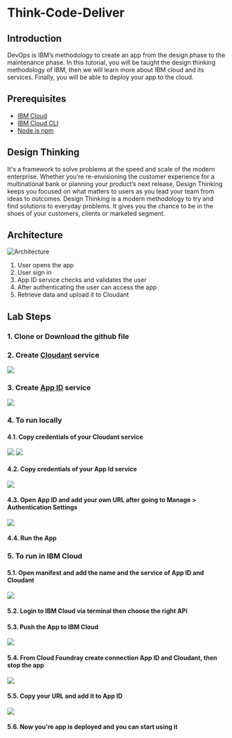 # Think-Code-Deliver

## Introduction
DevOps is IBM’s methodology to create an app from the design phase to the maintenance phase. In this tutorial, you will be taught the design thinking methodology of IBM, then we will learn more about IBM cloud and its services. Finally, you will be able to deploy your app to the cloud. 

## Prerequisites
* [IBM Cloud](https://ibm.biz/thinkcodedeliver "IBM Cloud")
* [IBM Cloud CLI](https://ibm.biz/ibmcloudcli "IBM Cloud CLI")
* [Node.js npm](https://nodejs.org/en "Node.js")

## Design Thinking
It's a framework to solve problems at the speed and scale of the modern enterprise. Whether you’re re-envisioning the customer experience for a multinational bank or planning your product’s next release, Design Thinking keeps you focused on what matters to users as you lead your team from ideas to outcomes. Design Thinking is a modern methodology to try and find solutions to everyday problems. It gives you the chance to be in the shoes of your customers, clients or marketed segment.

## Architecture

![`Architecture`](images/architecture.PNG)

1. User opens the app 
2. User sign in 
3. App ID service checks and validates the user
4. After authenticating the user can access the app
5. Retrieve data and upload it to Cloudant 

## Lab Steps
### 1. Clone or Download the github file
### 2. Create [Cloudant](https://console.bluemix.net/catalog/services/cloudant "Cloudant service") service
![](images/2.gif)
### 3. Create [App ID](https://console.bluemix.net/catalog/services/appid "App ID service") service
![](images/3.gif)
### 4. To run locally
   #### 4.1. Copy credentials of your Cloudant service
   ![](images/4.1-1.gif)
   ![](images/4.1-2.gif)
   #### 4.2. Copy credentials of your App Id service
   ![](images/4.2.gif)
   #### 4.3. Open App ID and add your own URL after going to **Manage > Authentication Settings**
   ![](images/4.3.gif)
   #### 4.4. Run the App
### 5. To run in IBM Cloud
   #### 5.1. Open manifest and add the name and the service of App ID and Cloudant
   ![](images/5.1.gif)
   #### 5.2. Login to IBM Cloud via terminal then choose the right APi
   #### 5.3. Push the App to IBM Cloud
   ![](images/5.3.gif)
   #### 5.4. From Cloud Foundray create connection App ID and Cloudant, then stop the app
   ![](images/5.4.gif)
   #### 5.5. Copy your URL and add it to App ID
   ![](images/5.5.gif)
   #### 5.6. Now you're app is deployed and you can start using it

